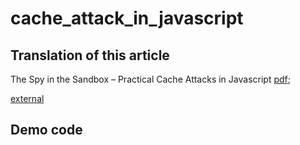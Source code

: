 # cache_attack_in_javascript

## Translation of this article
The Spy in the Sandbox – Practical Cache Attacks in Javascript
[pdf](assets/article_00.pdf);

[external](http://arxiv.org/pdf/1502.07373v2.pdf)

## Demo code
